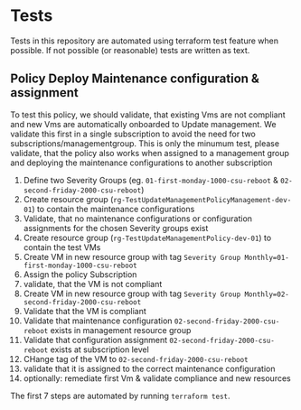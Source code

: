 # Tests

Tests in this repository are automated using terraform test feature when possible. If not possible (or reasonable) tests are written as text.

## Policy Deploy Maintenance configuration & assignment

To test this policy, we should validate, that existing Vms are not compliant and new Vms are automatically onboarded to Update management. We validate this first in a single subscription to avoid the need for two subscriptions/managementgroup. This is only the minumum test, please validate, that the policy also works when assigned to a management group and deploying the maintenance configurations to another subscription

1. Define two Severity Groups (eg. `01-first-monday-1000-csu-reboot` & `02-second-friday-2000-csu-reboot`)
2. Create resource group (`rg-TestUpdateManagementPolicyManagement-dev-01`) to contain the maintenance configurations
3. Validate, that no maintenance configurations or configuration assignments for the chosen Severity groups exist
4. Create resource group (`rg-TestUpdateManagementPolicy-dev-01`) to contain the test VMs
5. Create VM in new resource group with tag `Severity Group Monthly=01-first-monday-1000-csu-reboot`
6. Assign the policy Subscription
7. validate, that the VM is not compliant
8. Create VM in new resource group with tag `Severity Group Monthly=02-second-friday-2000-csu-reboot`
9. Validate that the VM is compliant
10. Validate that maintenance configuration `02-second-friday-2000-csu-reboot` exists in management resource group
11. Validate that configuration assignment `02-second-friday-2000-csu-reboot` exists at subscription level
12. CHange tag of the VM to `02-second-friday-2000-csu-reboot`
13. validate that it is assigned to the correct maintenance configuration
14. optionally: remediate first Vm & validate compliance and new resources

The first 7 steps are automated by running `terraform test`.
